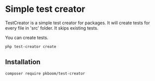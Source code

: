 # Simple test creator

TestCreator is a simple test creator for packages. It will create tests for every file in 'src' folder. It skips existing tests.

You can create tests.

```bash
php test-creator create
```

## Installation

```bash
composer require pkboom/test-creator
```
